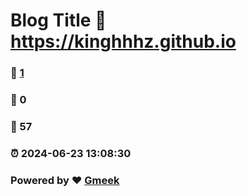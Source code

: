 # Blog Title :link: https://kinghhhz.github.io 
### :page_facing_up: [1](https://kinghhhz.github.io/tag.html) 
### :speech_balloon: 0 
### :hibiscus: 57 
### :alarm_clock: 2024-06-23 13:08:30 
### Powered by :heart: [Gmeek](https://github.com/Meekdai/Gmeek)
